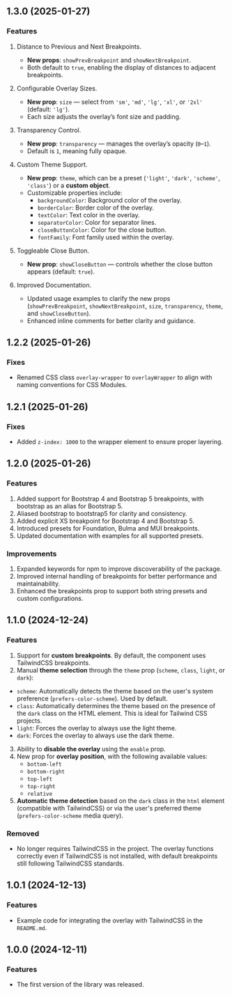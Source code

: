 ## 1.3.0 (2025-01-27)

### Features

1. Distance to Previous and Next Breakpoints.

   - **New props**: `showPrevBreakpoint` and `showNextBreakpoint`.
   - Both default to `true`, enabling the display of distances to adjacent breakpoints.

2. Configurable Overlay Sizes.

   - **New prop**: `size` — select from `'sm'`, `'md'`, `'lg'`, `'xl'`, or `'2xl'` (default: `'lg'`).
   - Each size adjusts the overlay’s font size and padding.

3. Transparency Control.

   - **New prop**: `transparency` — manages the overlay’s opacity (`0`–`1`).
   - Default is `1`, meaning fully opaque.

4. Custom Theme Support.

   - **New prop**: `theme`, which can be a preset (`'light'`, `'dark'`, `'scheme'`, `'class'`) or a **custom object**.
   - Customizable properties include:
     - `backgroundColor`: Background color of the overlay.
     - `borderColor`: Border color of the overlay.
     - `textColor`: Text color in the overlay.
     - `separatorColor`: Color for separator lines.
     - `closeButtonColor`: Color for the close button.
     - `fontFamily`: Font family used within the overlay.

5. Toggleable Close Button.

   - **New prop**: `showCloseButton` — controls whether the close button appears (default: `true`).

6. Improved Documentation.
   - Updated usage examples to clarify the new props (`showPrevBreakpoint`, `showNextBreakpoint`, `size`, `transparency`, `theme`, and `showCloseButton`).
   - Enhanced inline comments for better clarity and guidance.

## 1.2.2 (2025-01-26)

### Fixes

- Renamed CSS class `overlay-wrapper` to `overlayWrapper` to align with naming conventions for CSS Modules.

## 1.2.1 (2025-01-26)

### Fixes

- Added `z-index: 1000` to the wrapper element to ensure proper layering.

## 1.2.0 (2025-01-26)

### Features

1. Added support for Bootstrap 4 and Bootstrap 5 breakpoints, with bootstrap as an alias for Bootstrap 5.
2. Aliased bootstrap to bootstrap5 for clarity and consistency.
3. Added explicit XS breakpoint for Bootstrap 4 and Bootstrap 5.
4. Introduced presets for Foundation, Bulma and MUI breakpoints.
5. Updated documentation with examples for all supported presets.

### Improvements

1. Expanded keywords for npm to improve discoverability of the package.
2. Improved internal handling of breakpoints for better performance and maintainability.
3. Enhanced the breakpoints prop to support both string presets and custom configurations.

## 1.1.0 (2024-12-24)

### Features

1. Support for **custom breakpoints**. By default, the component uses TailwindCSS breakpoints.
2. Manual **theme selection** through the `theme` prop (`scheme`, `class`, `light`, or `dark`):

- `scheme`: Automatically detects the theme based on the user's system preference (`prefers-color-scheme`). Used by default.
- `class`: Automatically determines the theme based on the presence of the `dark` class on the HTML element. This is ideal for Tailwind CSS projects.
- `light`: Forces the overlay to always use the light theme.
- `dark`: Forces the overlay to always use the dark theme.

3. Ability to **disable the overlay** using the `enable` prop.
4. New prop for **overlay position**, with the following available values:
   - `bottom-left`
   - `bottom-right`
   - `top-left`
   - `top-right`
   - `relative`
5. **Automatic theme detection** based on the `dark` class in the `html` element (compatible with TailwindCSS) or via the user's preferred theme (`prefers-color-scheme` media query).

### Removed

- No longer requires TailwindCSS in the project. The overlay functions correctly even if TailwindCSS is not installed, with default breakpoints still following TailwindCSS standards.

## 1.0.1 (2024-12-13)

### Features

- Example code for integrating the overlay with TailwindCSS in the `README.md`.

## 1.0.0 (2024-12-11)

### Features

- The first version of the library was released.
